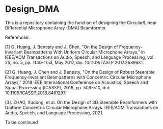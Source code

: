 # Design_DMA

This is a repository containing the function of designing the Circular/Linear Differential Microphone Array (DMA) Beamformer.


References:

[1] G. Huang, J. Benesty and J. Chen, "On the Design of
    Frequency-Invariant Beampatterns With Uniform Circular Microphone
    Arrays," in IEEE/ACM Transactions on Audio, Speech, and Language
    Processing, vol. 25, no. 5, pp. 1140-1153, May 2017, doi:
    10.1109/TASLP.2017.2689681.

[2]  G. Huang, J. Chen and J. Benesty, "On the Design of Robust Steerable
    Frequency-Invariant Beampatterns with Concentric Circular Microphone
    Arrays," 2018 IEEE International Conference on Acoustics, Speech and
    Signal Processing (ICASSP), 2018, pp. 506-510, doi:
    10.1109/ICASSP.2018.8461297.

[3]. ZHAO, Xudong, et al. On the Design of 3D Steerable Beamformers with
    Uniform Concentric Circular Microphone Arrays. IEEE/ACM Transactions on
    Audio, Speech, and Language Processing, 2021.

    
To be continued

